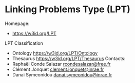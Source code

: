 Linking Problems Type (LPT)
===

Homepage:
* https://w3id.org/LPT

LPT Classification
* Ontology <https://w3id.org/LPT/Ontology>
* Thesaurus <https://w3id.org/LPT/Thesaurus>
Contacts: 
* Raphaël Conde Salazar <rcondesalazar@free.fr>
* Clément Jonquet <clement.jonquet@inrae.fr>
* Danai Symeonidou <danai.symeonidou@inrae.fr>


